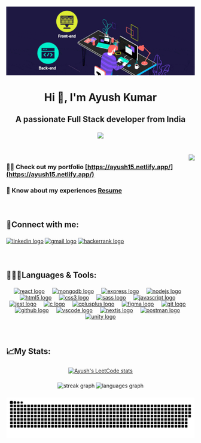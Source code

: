 [![MasterHead](https://github.com/AyushKumar15082001/AyushKumar15082001/blob/main/images/development_gif.gif)](https://ayush15.netlify.app)

###

<h1 align="center">Hi 👋, I'm Ayush Kumar</h1>

###

<h2 align="center">A passionate Full Stack developer from India</h2>

###

<div align="center">
  <img src="https://profile-counter.glitch.me/AyushKumar15082001/count.svg?"  />
</div>

###

<br clear="both">
<img align="right" height="200" src="https://cdn.dribbble.com/users/214929/screenshots/4366947/dribbble-shot_6.gif"  />

###  👨‍💻 Check out my portfolio [https://ayush15.netlify.app/](https://ayush15.netlify.app/)<br>
### 📄 Know about my experiences [Resume](https://drive.google.com/file/d/1ifd-oL_O2uiZivVwFR-veN1e39M2e9zj/view?usp=sharing)

###
<br>
<h2 align="left">🔗Connect with me:</h2>

###

<div align="left">
  <a href="https://linkedin.com/in/ayushkumar1508" target="blank"><img src="https://img.shields.io/static/v1?message=LinkedIn&logo=linkedin&label=&color=0077B5&logoColor=white&labelColor=&style=for-the-badge" height="40" alt="linkedin logo"  /></a>
 <a href="mailto:ayush.k1501@gmail.com"><img src="https://img.shields.io/static/v1?message=Gmail&logo=gmail&label=&color=D14836&logoColor=white&labelColor=&style=for-the-badge" height="40" alt="gmail logo"  /></a>
  <a href="https://www.hackerrank.com/ayush_kumar_15" target="blank"><img src="https://img.shields.io/static/v1?message=HackerRank&logo=hackerrank&label=&color=2EC866&logoColor=white&labelColor=&style=for-the-badge" height="40" alt="hackerrank logo"  /> </a>
</div>

###

<br clear="both">

<h2 align="left">🧑🏽‍💻Languages & Tools:</h2>

###

<div align="center">
  <a href="https://reactjs.org/" target="_blank" rel="noreferrer"><img src="https://cdn.jsdelivr.net/gh/devicons/devicon/icons/react/react-original.svg" height="40" alt="react logo"  /></a>
  <img width="12" />
  <a href="https://www.mongodb.com/" target="_blank" rel="noreferrer"><img src="https://cdn.jsdelivr.net/gh/devicons/devicon/icons/mongodb/mongodb-original.svg" height="40" alt="mongodb logo"  /></a>
  <img width="12" />
  <a href="https://expressjs.com" target="_blank" rel="noreferrer"><img src="https://cdn.jsdelivr.net/gh/devicons/devicon/icons/express/express-original.svg" height="40" alt="express logo"  /></a>
  <img width="12" />
  <a href="https://nodejs.org" target="_blank" rel="noreferrer"><img src="https://cdn.jsdelivr.net/gh/devicons/devicon/icons/nodejs/nodejs-original.svg" height="40" alt="nodejs logo"  /></a>
  <img width="12" />
  <a href="https://www.w3.org/html/" target="_blank" rel="noreferrer"><img src="https://cdn.jsdelivr.net/gh/devicons/devicon/icons/html5/html5-original.svg" height="40" alt="html5 logo"  /></a>
  <img width="12" />
  <a href="https://www.w3schools.com/css/" target="_blank" rel="noreferrer"><img src="https://cdn.jsdelivr.net/gh/devicons/devicon/icons/css3/css3-original.svg" height="40" alt="css3 logo"  /></a>
  <img width="12" />
  <a href="https://sass-lang.com" target="_blank" rel="noreferrer"><img src="https://cdn.jsdelivr.net/gh/devicons/devicon/icons/sass/sass-original.svg" height="40" alt="sass logo"  /></a>
  <img width="12" />
  <a href="https://developer.mozilla.org/en-US/docs/Web/JavaScript" target="_blank" rel="noreferrer"><img src="https://cdn.jsdelivr.net/gh/devicons/devicon/icons/javascript/javascript-original.svg" height="40" alt="javascript logo"  /></a>
  <img width="12" />
  <a href="https://jestjs.io" target="_blank"
        rel="noreferrer"><img src="https://cdn.jsdelivr.net/gh/devicons/devicon/icons/jest/jest-plain.svg" height="40" alt="jest logo"  /></a>
  <img width="12" />
  <a href="https://www.cprogramming.com/" target="_blank" rel="noreferrer"><img src="https://cdn.jsdelivr.net/gh/devicons/devicon/icons/c/c-original.svg" height="40" alt="c logo"  /></a>
  <img width="12" />
  <a href="https://www.w3schools.com/cpp/" target="_blank" rel="noreferrer"><img src="https://cdn.jsdelivr.net/gh/devicons/devicon/icons/cplusplus/cplusplus-original.svg" height="40" alt="cplusplus logo"  /></a>
  <img width="12" />
  <a href="https://www.figma.com/" target="_blank" rel="noreferrer"><img src="https://cdn.jsdelivr.net/gh/devicons/devicon/icons/figma/figma-original.svg" height="40" alt="figma logo"  /></a>
  <img width="12" />
  <a href="https://git-scm.com/" target="_blank" rel="noreferrer"><img src="https://cdn.jsdelivr.net/gh/devicons/devicon/icons/git/git-original.svg" height="40" alt="git logo"  /></a>
  <img width="12" />
  <a href="https://github.com/" target="_blank" rel="noreferrer"><img src="https://cdn.jsdelivr.net/gh/devicons/devicon/icons/github/github-original.svg" height="40" alt="github logo"  /></a>
  <img width="12" />
  <a href="https://code.visualstudio.com/" target="_blank" rel="noreferrer"><img src="https://cdn.jsdelivr.net/gh/devicons/devicon/icons/vscode/vscode-original.svg" height="40" alt="vscode logo"  /></a>
  <img width="12" />
  <a href="https://nextjs.org/" target="_blank" rel="noreferrer"><img src="https://cdn.jsdelivr.net/gh/devicons/devicon/icons/nextjs/nextjs-original.svg" height="40" alt="nextjs logo"  /></a>
  <img width="12" />
  <a href="https://postman.com" target="_blank" rel="noreferrer"><img src="https://cdn.simpleicons.org/postman/FF6C37" height="40" alt="postman logo"  /></a>
  <img width="12" />
  <a href="https://unity.com/" target="_blank" rel="noreferrer"><img src="https://cdn.simpleicons.org/unity/FFFFFF" height="40" alt="unity logo"  /></a>
</div>

###

<br clear="both">

<h2 align="left">📈My Stats:</h2>

###

<div align="center">
  <a href="https://leetcode.com/Ayushkumar1508/" target="_blank" rel="noreferrer"><img src="https://leetcode-stats-six.vercel.app/?username=ayushkumar1508&theme=dark" height="200" alt="Ayush's LeetCode stats"  /></a>
</div>

###

<div align="center">
  <img src="https://streak-stats.demolab.com?user=AyushKumar15082001&locale=en&mode=daily&theme=dracula&hide_border=false&border_radius=5&order=3" height="170" alt="streak graph"  />
  <img src="https://github-readme-stats.vercel.app/api/top-langs?username=AyushKumar15082001&locale=en&hide_title=false&layout=compact&card_width=320&langs_count=5&theme=dracula&hide_border=false&order=2" height="170" alt="languages graph"  />
</div>

###

<div align="center"><img src="https://github.com/AyushKumar15082001/AyushKumar15082001/blob/output/snake.svg" alt="Snake animation" /></div>

###

